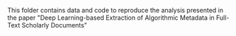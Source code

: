 This folder contains data and code to reproduce the analysis presented in the paper "Deep Learning-based Extraction of Algorithmic Metadata in Full-Text Scholarly Documents"
